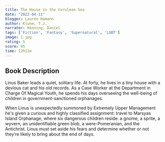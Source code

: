 ```yaml
---
title: The House in the Cerulean Sea
date: "2022-04-11"
blogger: Lauren Hamann
author: Klune, T.J.
narrator: Henning, Daniel
tags: ['Fiction', 'Fantasy', 'Supernatural', 'LGBT']
image: 1.jpg
rating: 5
score: 95
time: 12h11m
---
```



## Book Description

Linus Baker leads a quiet, solitary life. At forty, he lives in a tiny house with a devious cat and his old records. As a Case Worker at the Department in Charge Of Magical Youth, he spends his days overseeing the well-being of children in government-sanctioned orphanages.

When Linus is unexpectedly summoned by Extremely Upper Management he's given a curious and highly classified assignment: travel to Marsyas Island Orphanage, where six dangerous children reside: a gnome, a sprite, a wyvern, an unidentifiable green blob, a were-Pomeranian, and the Antichrist. Linus must set aside his fears and determine whether or not they’re likely to bring about the end of days.